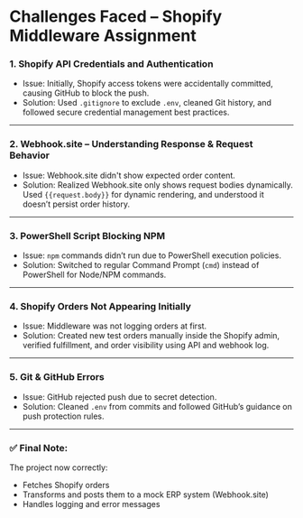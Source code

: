 # Challenges Faced – Shopify Middleware Assignment

### 1. **Shopify API Credentials and Authentication**
- Issue: Initially, Shopify access tokens were accidentally committed, causing GitHub to block the push.
- Solution: Used `.gitignore` to exclude `.env`, cleaned Git history, and followed secure credential management best practices.

---

### 2. **Webhook.site – Understanding Response & Request Behavior**
- Issue: Webhook.site didn't show expected order content.
- Solution: Realized Webhook.site only shows request bodies dynamically. Used `{{request.body}}` for dynamic rendering, and understood it doesn’t persist order history.

---

### 3. **PowerShell Script Blocking NPM**
- Issue: `npm` commands didn’t run due to PowerShell execution policies.
- Solution: Switched to regular Command Prompt (`cmd`) instead of PowerShell for Node/NPM commands.

---

### 4. **Shopify Orders Not Appearing Initially**
- Issue: Middleware was not logging orders at first.
- Solution: Created new test orders manually inside the Shopify admin, verified fulfillment, and order visibility using API and webhook log.

---

### 5. **Git & GitHub Errors**
- Issue: GitHub rejected push due to secret detection.
- Solution: Cleaned `.env` from commits and followed GitHub’s guidance on push protection rules.

---

### ✅ Final Note:
The project now correctly:
- Fetches Shopify orders
- Transforms and posts them to a mock ERP system (Webhook.site)
- Handles logging and error messages

